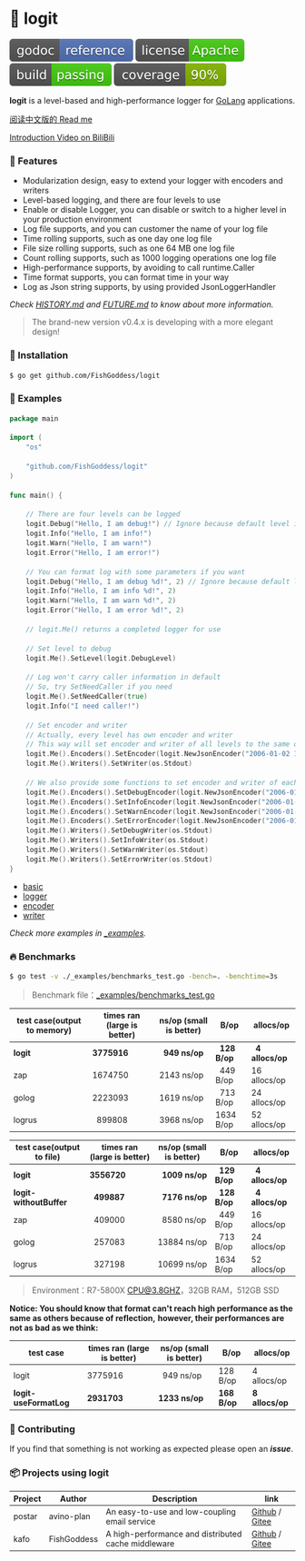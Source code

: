 # 📝 logit

[![Go Doc](_icon/godoc.svg)](https://pkg.go.dev/github.com/FishGoddess/logit?tab=doc)
[![License](_icon/license.svg)](https://www.apache.org/licenses/LICENSE-2.0.html)
[![License](_icon/build.svg)](_icon/build.svg)
[![License](_icon/coverage.svg)](_icon/coverage.svg)

**logit** is a level-based and high-performance logger for [GoLang](https://golang.org) applications.

[阅读中文版的 Read me](./README.md)

[Introduction Video on BiliBili](https://www.bilibili.com/video/BV14t4y1y7rF)

### 🥇 Features

* Modularization design, easy to extend your logger with encoders and writers
* Level-based logging, and there are four levels to use
* Enable or disable Logger, you can disable or switch to a higher level in your production environment
* Log file supports, and you can customer the name of your log file
* Time rolling supports, such as one day one log file
* File size rolling supports, such as one 64 MB one log file
* Count rolling supports, such as 1000 logging operations one log file
* High-performance supports, by avoiding to call runtime.Caller
* Time format supports, you can format time in your way
* Log as Json string supports, by using provided JsonLoggerHandler

_Check [HISTORY.md](./HISTORY.md) and [FUTURE.md](./FUTURE.md) to know about more information._

> The brand-new version v0.4.x is developing with a more elegant design!

### 🚀 Installation

```bash
$ go get github.com/FishGoddess/logit
```

### 📖 Examples

```go
package main

import (
	"os"

	"github.com/FishGoddess/logit"
)

func main() {

	// There are four levels can be logged
	logit.Debug("Hello, I am debug!") // Ignore because default level is info
	logit.Info("Hello, I am info!")
	logit.Warn("Hello, I am warn!")
	logit.Error("Hello, I am error!")

	// You can format log with some parameters if you want
	logit.Debug("Hello, I am debug %d!", 2) // Ignore because default level is info
	logit.Info("Hello, I am info %d!", 2)
	logit.Warn("Hello, I am warn %d!", 2)
	logit.Error("Hello, I am error %d!", 2)

	// logit.Me() returns a completed logger for use

	// Set level to debug
	logit.Me().SetLevel(logit.DebugLevel)

	// Log won't carry caller information in default
	// So, try SetNeedCaller if you need
	logit.Me().SetNeedCaller(true)
	logit.Info("I need caller!")

	// Set encoder and writer
	// Actually, every level has own encoder and writer
	// This way will set encoder and writer of all levels to the same one
	logit.Me().Encoders().SetEncoder(logit.NewJsonEncoder("2006-01-02 15:04:05"))
	logit.Me().Writers().SetWriter(os.Stdout)

	// We also provide some functions to set encoder and writer of each level
	logit.Me().Encoders().SetDebugEncoder(logit.NewJsonEncoder("2006-01-02 15:04:05"))
	logit.Me().Encoders().SetInfoEncoder(logit.NewJsonEncoder("2006-01-02 15:04:05"))
	logit.Me().Encoders().SetWarnEncoder(logit.NewJsonEncoder("2006-01-02 15:04:05"))
	logit.Me().Encoders().SetErrorEncoder(logit.NewJsonEncoder("2006-01-02 15:04:05"))
	logit.Me().Writers().SetDebugWriter(os.Stdout)
	logit.Me().Writers().SetInfoWriter(os.Stdout)
	logit.Me().Writers().SetWarnWriter(os.Stdout)
	logit.Me().Writers().SetErrorWriter(os.Stdout)
}
```

* [basic](./_examples/basic.go)
* [logger](./_examples/logger.go)
* [encoder](./_examples/encoder.go)
* [writer](./_examples/writer.go)

_Check more examples in [_examples](./_examples)._

### 🔥 Benchmarks

```bash
$ go test -v ./_examples/benchmarks_test.go -bench=. -benchtime=3s
```

> Benchmark file：[_examples/benchmarks_test.go](./_examples/benchmarks_test.go)

| test case(output to memory) | times ran (large is better) |  ns/op (small is better) | B/op | allocs/op |
| -----------|--------|-------------|-------------|-------------|
| **logit** | **3775916** | **&nbsp; 949 ns/op** | **&nbsp; 128 B/op** | **&nbsp; 4 allocs/op** |
| zap | 1674750 | 2143 ns/op | &nbsp; 449 B/op | 16 allocs/op |
| golog | 2223093 | 1619 ns/op | &nbsp; 713 B/op | 24 allocs/op |
| logrus | &nbsp; 899808 | 3968 ns/op | 1634 B/op | 52 allocs/op |

| test case(output to file) | times ran (large is better) |  ns/op (small is better) | B/op | allocs/op |
| -----------|--------|-------------|-------------|-------------|
| **logit** | **3556720** | **&nbsp; 1009 ns/op** | **&nbsp; 129 B/op** | **&nbsp; 4 allocs/op** |
| **logit-withoutBuffer** | **&nbsp; 499887** | **&nbsp; 7176 ns/op** | **&nbsp; 128 B/op** | **&nbsp; 4 allocs/op** |
| zap | &nbsp; 409000 | &nbsp; 8580 ns/op | &nbsp; 449 B/op | 16 allocs/op |
| golog | &nbsp; 257083 | 13884 ns/op | &nbsp; 713 B/op | 24 allocs/op |
| logrus | &nbsp; 327198 | 10699 ns/op | 1634 B/op | 52 allocs/op |

> Environment：R7-5800X CPU@3.8GHZ，32GB RAM，512GB SSD

**Notice: You should know that format can't reach high performance as the same as others because of reflection,**
**however, their performances are not as bad as we think:**

| test case | times ran (large is better) |  ns/op (small is better) | B/op | allocs/op |
| -----------|--------|-------------|-------------|-------------|
| logit | 3775916 | &nbsp; 949 ns/op | 128 B/op | 4 allocs/op |
| **logit-useFormatLog** | **2931703** | **1233 ns/op** | **168 B/op** | **8 allocs/op** |

### 👥 Contributing

If you find that something is not working as expected please open an _**issue**_.

### 📦 Projects using logit

| Project | Author | Description | link |
| -----------|--------|-------------| ---------------- |
| postar | avino-plan | An easy-to-use and low-coupling email service | [Github](https://github.com/avino-plan/postar) / [Gitee](https://gitee.com/avino-plan/postar) |
| kafo | FishGoddess | A high-performance and distributed cache middleware | [Github](https://github.com/FishGoddess/kafo) / [Gitee](https://gitee.com/FishGoddess/kafo) |
